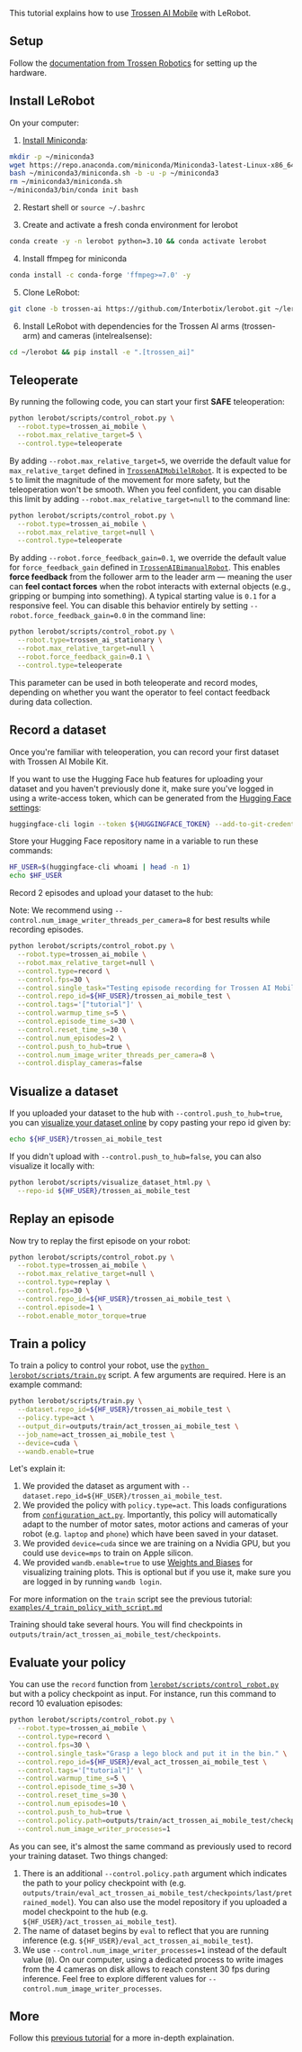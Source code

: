 This tutorial explains how to use [Trossen AI Mobile](https://www.trossenrobotics.com/mobile-ai) with LeRobot.

## Setup

Follow the [documentation from Trossen Robotics](https://docs.trossenrobotics.com/trossen_arm/main/getting_started/hardware_setup.html) for setting up the hardware.


## Install LeRobot

On your computer:

1. [Install Miniconda](https://docs.anaconda.com/miniconda/#quick-command-line-install):
```bash
mkdir -p ~/miniconda3
wget https://repo.anaconda.com/miniconda/Miniconda3-latest-Linux-x86_64.sh -O ~/miniconda3/miniconda.sh
bash ~/miniconda3/miniconda.sh -b -u -p ~/miniconda3
rm ~/miniconda3/miniconda.sh
~/miniconda3/bin/conda init bash
```

2. Restart shell or `source ~/.bashrc`

3. Create and activate a fresh conda environment for lerobot
```bash
conda create -y -n lerobot python=3.10 && conda activate lerobot
```

4. Install ffmpeg for miniconda
```bash
conda install -c conda-forge 'ffmpeg>=7.0' -y
```

5. Clone LeRobot:
```bash
git clone -b trossen-ai https://github.com/Interbotix/lerobot.git ~/lerobot
```

6. Install LeRobot with dependencies for the Trossen AI arms (trossen-arm) and cameras (intelrealsense):

```bash
cd ~/lerobot && pip install -e ".[trossen_ai]"
```


## Teleoperate

By running the following code, you can start your first **SAFE** teleoperation:
```bash
python lerobot/scripts/control_robot.py \
  --robot.type=trossen_ai_mobile \
  --robot.max_relative_target=5 \
  --control.type=teleoperate
```

By adding `--robot.max_relative_target=5`, we override the default value for `max_relative_target` defined in [`TrossenAIMobilelRobot`](lerobot/common/robot_devices/robots/configs.py). It is expected to be `5` to limit the magnitude of the movement for more safety, but the teleoperation won't be smooth. When you feel confident, you can disable this limit by adding `--robot.max_relative_target=null` to the command line:

```bash
python lerobot/scripts/control_robot.py \
  --robot.type=trossen_ai_mobile \
  --robot.max_relative_target=null \
  --control.type=teleoperate
```
By adding `--robot.force_feedback_gain=0.1`, we override the default value for `force_feedback_gain` defined in [`TrossenAIBimanualRobot`](lerobot/common/robot_devices/robots/configs.py). This enables **force feedback** from the follower arm to the leader arm — meaning the user can **feel contact forces** when the robot interacts with external objects (e.g., gripping or bumping into something). A typical starting value is `0.1` for a responsive feel. You can disable this behavior entirely by setting `--robot.force_feedback_gain=0.0` in the command line:

```bash
python lerobot/scripts/control_robot.py \
  --robot.type=trossen_ai_stationary \
  --robot.max_relative_target=null \
  --robot.force_feedback_gain=0.1 \
  --control.type=teleoperate
```
This parameter can be used in both teleoperate and record modes, depending on whether you want the operator to feel contact feedback during data collection.

## Record a dataset

Once you're familiar with teleoperation, you can record your first dataset with Trossen AI Mobile Kit.

If you want to use the Hugging Face hub features for uploading your dataset and you haven't previously done it, make sure you've logged in using a write-access token, which can be generated from the [Hugging Face settings](https://huggingface.co/settings/tokens):

```bash
huggingface-cli login --token ${HUGGINGFACE_TOKEN} --add-to-git-credential
```

Store your Hugging Face repository name in a variable to run these commands:

```bash
HF_USER=$(huggingface-cli whoami | head -n 1)
echo $HF_USER
```

Record 2 episodes and upload your dataset to the hub:

Note: We recommend using `--control.num_image_writer_threads_per_camera=8` for best results while recording episodes.

```bash
python lerobot/scripts/control_robot.py \
  --robot.type=trossen_ai_mobile \
  --robot.max_relative_target=null \
  --control.type=record \
  --control.fps=30 \
  --control.single_task="Testing episode recording for Trossen AI Mobile." \
  --control.repo_id=${HF_USER}/trossen_ai_mobile_test \
  --control.tags='["tutorial"]' \
  --control.warmup_time_s=5 \
  --control.episode_time_s=30 \
  --control.reset_time_s=30 \
  --control.num_episodes=2 \
  --control.push_to_hub=true \
  --control.num_image_writer_threads_per_camera=8 \
  --control.display_cameras=false
```

## Visualize a dataset

If you uploaded your dataset to the hub with `--control.push_to_hub=true`, you can [visualize your dataset online](https://huggingface.co/spaces/lerobot/visualize_dataset) by copy pasting your repo id given by:
```bash
echo ${HF_USER}/trossen_ai_mobile_test
```

If you didn't upload with `--control.push_to_hub=false`, you can also visualize it locally with:
```bash
python lerobot/scripts/visualize_dataset_html.py \
  --repo-id ${HF_USER}/trossen_ai_mobile_test
```

## Replay an episode


Now try to replay the first episode on your robot:
```bash
python lerobot/scripts/control_robot.py \
  --robot.type=trossen_ai_mobile \
  --robot.max_relative_target=null \
  --control.type=replay \
  --control.fps=30 \
  --control.repo_id=${HF_USER}/trossen_ai_mobile_test \
  --control.episode=1 \
  --robot.enable_motor_torque=true
```

## Train a policy

To train a policy to control your robot, use the [`python lerobot/scripts/train.py`](../lerobot/scripts/train.py) script. A few arguments are required. Here is an example command:
```bash
python lerobot/scripts/train.py \
  --dataset.repo_id=${HF_USER}/trossen_ai_mobile_test \
  --policy.type=act \
  --output_dir=outputs/train/act_trossen_ai_mobile_test \
  --job_name=act_trossen_ai_mobile_test \
  --device=cuda \
  --wandb.enable=true
```

Let's explain it:
1. We provided the dataset as argument with `--dataset.repo_id=${HF_USER}/trossen_ai_mobile_test`.
2. We provided the policy with `policy.type=act`. This loads configurations from [`configuration_act.py`](../lerobot/common/policies/act/configuration_act.py). Importantly, this policy will automatically adapt to the number of motor sates, motor actions and cameras of your robot (e.g. `laptop` and `phone`) which have been saved in your dataset.
4. We provided `device=cuda` since we are training on a Nvidia GPU, but you could use `device=mps` to train on Apple silicon.
5. We provided `wandb.enable=true` to use [Weights and Biases](https://docs.wandb.ai/quickstart) for visualizing training plots. This is optional but if you use it, make sure you are logged in by running `wandb login`.

For more information on the `train` script see the previous tutorial: [`examples/4_train_policy_with_script.md`](../examples/4_train_policy_with_script.md)

Training should take several hours. You will find checkpoints in `outputs/train/act_trossen_ai_mobile_test/checkpoints`.

## Evaluate your policy

You can use the `record` function from [`lerobot/scripts/control_robot.py`](../lerobot/scripts/control_robot.py) but with a policy checkpoint as input. For instance, run this command to record 10 evaluation episodes:
```bash
python lerobot/scripts/control_robot.py \
  --robot.type=trossen_ai_mobile \
  --control.type=record \
  --control.fps=30 \
  --control.single_task="Grasp a lego block and put it in the bin." \
  --control.repo_id=${HF_USER}/eval_act_trossen_ai_mobile_test \
  --control.tags='["tutorial"]' \
  --control.warmup_time_s=5 \
  --control.episode_time_s=30 \
  --control.reset_time_s=30 \
  --control.num_episodes=10 \
  --control.push_to_hub=true \
  --control.policy.path=outputs/train/act_trossen_ai_mobile_test/checkpoints/last/pretrained_model \
  --control.num_image_writer_processes=1
```

As you can see, it's almost the same command as previously used to record your training dataset. Two things changed:
1. There is an additional `--control.policy.path` argument which indicates the path to your policy checkpoint with  (e.g. `outputs/train/eval_act_trossen_ai_mobile_test/checkpoints/last/pretrained_model`). You can also use the model repository if you uploaded a model checkpoint to the hub (e.g. `${HF_USER}/act_trossen_ai_mobile_test`).
2. The name of dataset begins by `eval` to reflect that you are running inference (e.g. `${HF_USER}/eval_act_trossen_ai_mobile_test`).
3. We use `--control.num_image_writer_processes=1` instead of the default value (`0`). On our computer, using a dedicated process to write images from the 4 cameras on disk allows to reach constent 30 fps during inference. Feel free to explore different values for `--control.num_image_writer_processes`.

## More

Follow this [previous tutorial](https://github.com/huggingface/lerobot/blob/main/examples/7_get_started_with_real_robot.md#4-train-a-policy-on-your-data) for a more in-depth explaination.

